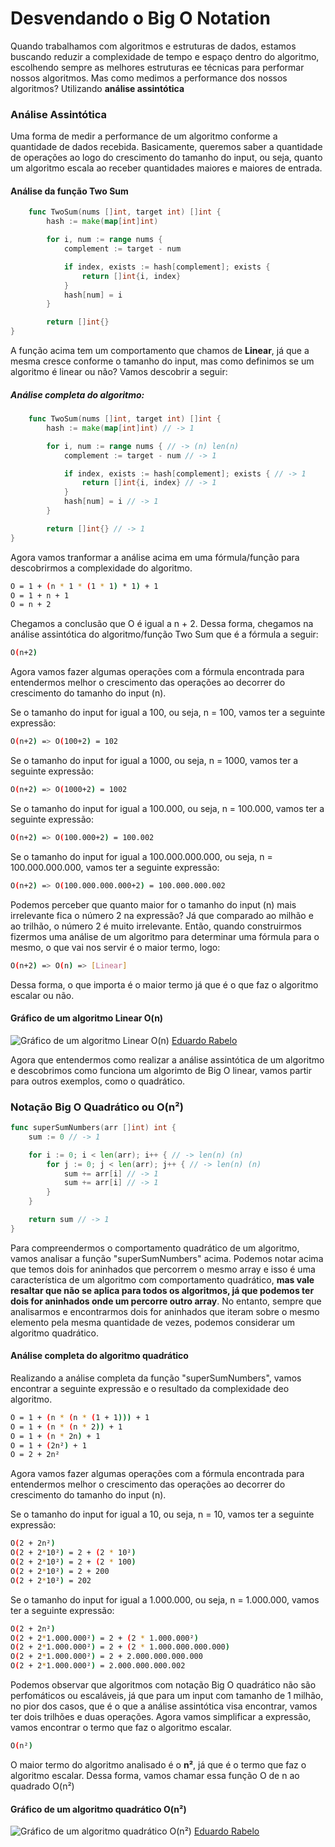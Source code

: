 # Desvendando o Big O Notation

Quando trabalhamos com algoritmos e estruturas de dados, estamos buscando reduzir a complexidade de tempo e espaço dentro do algoritmo, escolhendo sempre as melhores estruturas ee técnicas para performar nossos algoritmos. Mas como medimos a performance dos nossos algoritmos? Utilizando **análise assintótica**

### Análise Assintótica

Uma forma de medir a performance de um algoritmo conforme a quantidade de dados recebida. Basicamente, queremos saber a quantidade de operações ao logo do crescimento do tamanho do input, ou seja, quanto um algoritmo escala ao receber quantidades maiores e maiores de entrada.

#### Análise da função Two Sum

```go
	func TwoSum(nums []int, target int) []int {
		hash := make(map[int]int)

		for i, num := range nums {
			complement := target - num

			if index, exists := hash[complement]; exists {
				return []int{i, index}
			}
			hash[num] = i
		}

		return []int{}
}

```

A função acima tem um comportamento que chamos de **Linear**, já que a mesma cresce conforme o tamanho do input, mas como definimos se um algoritmo é linear ou não? Vamos descobrir a seguir:

##### Análise completa do algoritmo:

```go
	func TwoSum(nums []int, target int) []int {
		hash := make(map[int]int) // -> 1

		for i, num := range nums { // -> (n) len(n)
			complement := target - num // -> 1

			if index, exists := hash[complement]; exists { // -> 1
				return []int{i, index} // -> 1
			}
			hash[num] = i // -> 1
		}

		return []int{} // -> 1
}
```

Agora vamos tranformar a análise acima em uma fórmula/função para descobrirmos a complexidade do algoritmo.

```bash
O = 1 + (n * 1 * (1 * 1) * 1) + 1
O = 1 + n + 1
O = n + 2
```

Chegamos a conclusão que O é igual a n + 2. Dessa forma, chegamos na análise assintótica do algoritmo/função Two Sum que é a fórmula a seguir:

```bash
O(n+2)
```

Agora vamos fazer algumas operações com a fórmula encontrada para entendermos melhor o crescimento das operações ao decorrer do crescimento do tamanho do input (n).

Se o tamanho do input for igual a 100, ou seja, n = 100, vamos ter a seguinte expressão:

```bash
O(n+2) => O(100+2) = 102
```

Se o tamanho do input for igual a 1000, ou seja, n = 1000, vamos ter a seguinte expressão:

```bash
O(n+2) => O(1000+2) = 1002
```

Se o tamanho do input for igual a 100.000, ou seja, n = 100.000, vamos ter a seguinte expressão:

```bash
O(n+2) => O(100.000+2) = 100.002
```

Se o tamanho do input for igual a 100.000.000.000, ou seja, n = 100.000.000.000, vamos ter a seguinte expressão:

```bash
O(n+2) => O(100.000.000.000+2) = 100.000.000.002
```

Podemos perceber que quanto maior for o tamanho do input (n) mais irrelevante fica o número 2 na expressão? Já que comparado ao milhão e ao trilhão, o número 2 é muito irrelevante. Então, quando construirmos fizermos uma análise de um algoritmo para determinar uma fórmula para o mesmo, o que vai nos servir é o maior termo, logo:

```bash
O(n+2) => O(n) => [Linear]
```

Dessa forma, o que importa é o maior termo já que é o que faz o algoritmo escalar ou não.

#### Gráfico de um algoritmo Linear O(n)

![Gráfico de um algoritmo Linear O(n)](https://res.cloudinary.com/practicaldev/image/fetch/s--gq0tGoAm--/c_limit%2Cf_auto%2Cfl_progressive%2Cq_auto%2Cw_880/https://miro.medium.com/max/640/1%2AX5JanH7K1HPOarB4fJpTTg.png)
[Eduardo Rabelo](https://dev.to/oieduardorabelo/os-fundamentos-da-notacao-big-o-1jbp)

Agora que entendermos como realizar a análise assintótica de um algoritmo e descobrimos como funciona um algorimto de Big O linear, vamos partir para outros exemplos, como o quadrático.

### Notação Big O Quadrático ou O(n²)

```go
func superSumNumbers(arr []int) int {
	sum := 0 // -> 1

	for i := 0; i < len(arr); i++ { // -> len(n) (n)
		for j := 0; j < len(arr); j++ { // -> len(n) (n)
			sum += arr[i] // -> 1
			sum += arr[i] // -> 1
		}
	}

	return sum // -> 1
}
```

Para compreendermos o comportamento quadrático de um algoritmo, vamos analisar a função "superSumNumbers" acima. Podemos notar acima que temos dois for aninhados que percorrem o mesmo array e isso é uma característica de um algoritmo com comportamento quadrático, **mas vale resaltar que não se aplica para todos os algoritmos, já que podemos ter dois for aninhados onde um percorre outro array**. No entanto, sempre que analisarmos e encontrarmos dois for aninhados que iteram sobre o mesmo elemento pela mesma quantidade de vezes, podemos considerar um algoritmo quadrático.

#### Análise completa do algoritmo quadrático

Realizando a análise completa da função "superSumNumbers", vamos encontrar a seguinte expressão e o resultado da complexidade deo algoritmo.

```bash
O = 1 + (n * (n * (1 + 1))) + 1
O = 1 + (n * (n * 2)) + 1
O = 1 + (n * 2n) + 1
O = 1 + (2n²) + 1
O = 2 + 2n²
```

Agora vamos fazer algumas operações com a fórmula encontrada para entendermos melhor o crescimento das operações ao decorrer do crescimento do tamanho do input (n).

Se o tamanho do input for igual a 10, ou seja, n = 10, vamos ter a seguinte expressão:

```bash
O(2 + 2n²)
O(2 + 2*10²) = 2 + (2 * 10²)
O(2 + 2*10²) = 2 + (2 * 100)
O(2 + 2*10²) = 2 + 200
O(2 + 2*10²) = 202
```

Se o tamanho do input for igual a 1.000.000, ou seja, n = 1.000.000, vamos ter a seguinte expressão:

```bash
O(2 + 2n²)
O(2 + 2*1.000.000²) = 2 + (2 * 1.000.000²)
O(2 + 2*1.000.000²) = 2 + (2 * 1.000.000.000.000)
O(2 + 2*1.000.000²) = 2 + 2.000.000.000.000
O(2 + 2*1.000.000²) = 2.000.000.000.002
```

Podemos observar que algoritmos com notação Big O quadrático não são perfomáticos ou escaláveis, já que para um input com tamanho de 1 milhão, no pior dos casos, que é o que a análise assintótica visa encontrar, vamos ter dois trilhões e duas operações. Agora vamos simplificar a expressão, vamos encontrar o termo que faz o algoritmo escalar.

```bash
O(n²)
```

O maior termo do algoritmo analisado é o **n²**, já que é o termo que faz o algoritmo escalar. Dessa forma, vamos chamar essa função O de n ao quadrado O(n²)

#### Gráfico de um algoritmo quadrático O(n²)

![Gráfico de um algoritmo quadrático O(n²)](https://res.cloudinary.com/practicaldev/image/fetch/s--lVnY7ZAn--/c_limit%2Cf_auto%2Cfl_progressive%2Cq_auto%2Cw_880/https://miro.medium.com/max/640/1%2AGKAnOWbIA7CRV4OUB3STZw.png)
[Eduardo Rabelo](https://dev.to/oieduardorabelo/os-fundamentos-da-notacao-big-o-1jbp)
